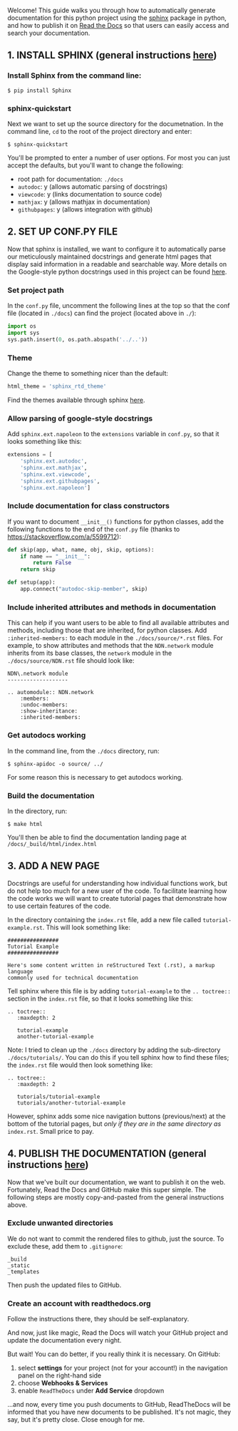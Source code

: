 Welcome! This guide walks you through how to automatically generate 
documentation for this python project using the 
[sphinx](http://www.sphinx-doc.org/en/stable/index.html) package in python, and 
how to publish it on 
[Read the Docs](https://readthedocs.org/)
so that users can easily access and search your documentation.

## 1. INSTALL SPHINX (general instructions [here](http://www.sphinx-doc.org/en/stable/tutorial.html))

### Install Sphinx from the command line:

```
$ pip install Sphinx
```

### sphinx-quickstart

Next we want to set up the source directory for the documetnation. In the 
command line, `cd` to the root of the project directory and enter:

```
$ sphinx-quickstart
```

You'll be prompted to enter a number of user options. For most you can just 
accept the defaults, but you'll want to change the following:

* root path for documentation: `./docs`
* `autodoc`: y (allows automatic parsing of docstrings)
* `viewcode`: y (links documentation to source code)
* `mathjax`: y (allows mathjax in documentation)
* `githubpages`: y (allows integration with github)

## 2. SET UP CONF.PY FILE
Now that sphinx is installed, we want to configure it to automatically parse our
meticulously maintained docstrings and generate html pages that display said 
information in a readable and searchable way. 
More details on the Google-style python docstrings used in this project can be 
found 
[here](http://sphinxcontrib-napoleon.readthedocs.io/en/latest/example_google.html).

### Set project path
In the `conf.py` file, uncomment the following lines at the top so that the conf 
file (located in `./docs`) can find the project (located above in `./`):

```python
import os
import sys
sys.path.insert(0, os.path.abspath('../..'))
```

### Theme
Change the theme to something nicer than the default:

```python
html_theme = 'sphinx_rtd_theme'
```

Find the themes available through sphinx 
[here](http://www.sphinx-doc.org/en/stable/theming.html).

### Allow parsing of google-style docstrings
Add `sphinx.ext.napoleon` to the `extensions` variable in `conf.py`, so that it
looks something like this:

```python
extensions = [
    'sphinx.ext.autodoc',
    'sphinx.ext.mathjax',
    'sphinx.ext.viewcode',
    'sphinx.ext.githubpages',
    'sphinx.ext.napoleon'] 
```

### Include documentation for class constructors
If you want to document `__init__()` functions for python classes, add the 
following functions to the end of the `conf.py` file 
(thanks to https://stackoverflow.com/a/5599712):

```python
def skip(app, what, name, obj, skip, options):
    if name == "__init__":
        return False
    return skip

def setup(app):
    app.connect("autodoc-skip-member", skip)
```

### Include inherited attributes and methods in documentation
This can help if you want users to be able to find all available attributes and
methods, including those that are inherited, for python classes. Add
`:inherited-members:` to each module in the `./docs/source/*.rst` files. For 
example, to show attributes and methods that the `NDN.network` module inherits 
from its base classes, the `network` module in the `./docs/source/NDN.rst` file 
should look like:

```
NDN\.network module
-------------------

.. automodule:: NDN.network
    :members:
    :undoc-members:
    :show-inheritance:
    :inherited-members:
```

### Get autodocs working
In the command line, from the `./docs` directory, run:

```
$ sphinx-apidoc -o source/ ../
```

For some reason this is necessary to get autodocs working.

### Build the documentation
In the directory, run:

```
$ make html
```

You'll then be able to find the documentation landing page at
`/docs/_build/html/index.html`

## 3. ADD A NEW PAGE 
Docstrings are useful for understanding how individual functions work, but do 
not help too much for a new user of the code. To facilitate learning how the
code works we will want to create tutorial pages that demonstrate how to use 
certain features of the code.

In the directory containing the `index.rst` file, add a new file called 
`tutorial-example.rst`. This will look something like:

```
################
Tutorial Example
################

Here's some content written in reStructured Text (.rst), a markup language 
commonly used for technical documentation
```

Tell sphinx where this file is by adding `tutorial-example` to the 
`.. toctree::` section in the `index.rst` file, so that it looks something like
this:

```
.. toctree::
   :maxdepth: 2

   tutorial-example
   another-tutorial-example
```

Note: I tried to clean up the `./docs` directory by adding the sub-directory
`./docs/tutorials/`. You can do this if you tell sphinx how to find these files; 
the `index.rst` file would then look something like:

```
.. toctree::
   :maxdepth: 2

   tutorials/tutorial-example
   tutorials/another-tutorial-example
```
 
However, sphinx adds some nice navigation buttons (previous/next) at the bottom
of the tutorial pages, but *only if they are in the same directory as* 
`index.rst`. Small price to pay.

## 4. PUBLISH THE DOCUMENTATION (general instructions [here](http://dont-be-afraid-to-commit.readthedocs.io/en/latest/documentation.html))
Now that we've built our documentation, we want to publish it on the web. 
Fortunately, Read the Docs and GitHub make this super simple. The following steps
are mostly copy-and-pasted from the general instructions above.

### Exclude unwanted directories
We do not want to commit the rendered files to github, just the source. To 
exclude these, add them to `.gitignore`:

```
_build
_static
_templates
```

Then push the updated files to GitHub.

### Create an account with readthedocs.org
Follow the instructions there, they should be self-explanatory.

And now, just like magic, Read the Docs will watch your GitHub project and 
update the documentation every night.

But wait! You can do better, if you really think it is necessary. On GitHub:
1. select **settings** for your project (not for your account!) in the 
navigation panel on the right-hand side
2. choose **Webhooks & Services**
3. enable `ReadTheDocs` under **Add Service** dropdown

...and now, every time you push documents to GitHub, ReadTheDocs will be 
informed that you have new documents to be published. It's not magic, they say,
but it's pretty close. Close enough for me.

